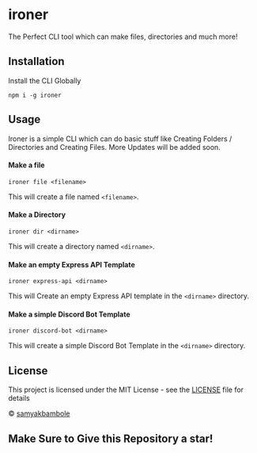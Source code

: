 # ironer 

The Perfect CLI tool which can make files, directories and much more!

## Installation

Install the CLI Globally 

```
npm i -g ironer
```

## Usage

Ironer is a simple CLI which can do basic stuff like Creating Folders / Directories and Creating Files. More Updates will be added soon. 

#### Make a file 
```
ironer file <filename>
```
This will create a file named `<filename>`. 

#### Make a Directory
```
ironer dir <dirname>
```
This will create a directory named `<dirname>`.

#### Make an empty Express API Template
```
ironer express-api <dirname>
```
This will Create an empty Express API template in the `<dirname>` directory. 

#### Make a simple Discord Bot Template
```
ironer discord-bot <dirname>
```
This will create a simple Discord Bot Template in the `<dirname>` directory. 

## License

This project is licensed under the MIT License - see the [LICENSE](LICENSE) file for details

© [samyakbambole](https://github.com/samyakbambole)

## Make Sure to Give this Repository a star!